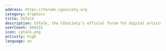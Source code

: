 ```yaml
---
address: https://forums.cgsociety.org
category: Graphics
title: CGTalk
description: CGTalk, the CGSociety's official forum for digital artists
userCount: 664221
icon: cgtalk.png
activity: high
language: en
---
```

